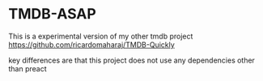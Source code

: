 # TMDB-ASAP

This is a experimental version of my other tmdb project 
https://github.com/ricardomaharaj/TMDB-Quickly

key differences are that this project does not use any dependencies other than preact

